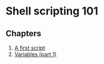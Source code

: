 # Shell scripting 101

## Chapters

1. [A first script](/1-a-first-script)
2. [Variables (part 1)](/2-variables)
